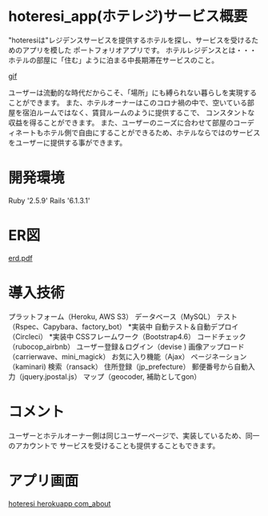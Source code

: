 # hoteresi_app(ホテレジ)サービス概要

 "hoteresiは"レジデンスサービスを提供するホテルを探し、サービスを受けるためのアプリを模した
 ポートフォリオアプリです。
 ホテルレジデンスとは・・・ホテルの部屋に「住む」ように泊まる中長期滞在サービスのこと。

[gif](https://i.gyazo.com/5bde1f298ea6b9a7bd0ff7c29ee436a0.gif)

 ユーザーは流動的な時代だからこそ、「場所」にも縛られない暮らしを実現することができます。
 また、ホテルオーナーはこのコロナ禍の中で、空いている部屋を宿泊ルームではなく、賃貸ルームのように提供するこで、
 コンスタントな収益を得ることができます。
 また、ユーザーのニーズに合わせて部屋のコーディネートもホテル側で自由にすることができるため、ホテルならではのサービスをユーザーに提供する事ができます。

# 開発環境

Ruby '2.5.9'
Rails '6.1.3.1'

# ER図

[erd.pdf](https://github.com/Sateto-nao/hoteresi_app/files/6498971/erd.pdf)

# 導入技術

プラットフォーム（Heroku, AWS S3）
データベース（MySQL）
テスト（Rspec、Capybara、factory_bot）  *実装中
自動テスト＆自動デプロイ（Circleci）    *実装中
CSSフレームワーク（Bootstrap4.6）
コードチェック（rubocop_airbnb）
ユーザー登録＆ログイン（devise )
画像アップロード（carrierwave、mini_magick）
お気に入り機能（Ajax）
ページネーション（kaminari)
検索（ransack）
住所登録（jp_prefecture）
郵便番号から自動入力（jquery.jpostal.js）
マップ（geocoder, 補助としてgon）

# コメント

ユーザーとホテルオーナー側は同じユーザーページで、実装しているため、同一のアカウントで
サービスを受けることも提供することもできます。

# アプリ画面

[hoteresi herokuapp com_about](https://user-images.githubusercontent.com/74028310/118610719-05614d00-b7f7-11eb-8c5c-2c9b4fc391d7.png)
